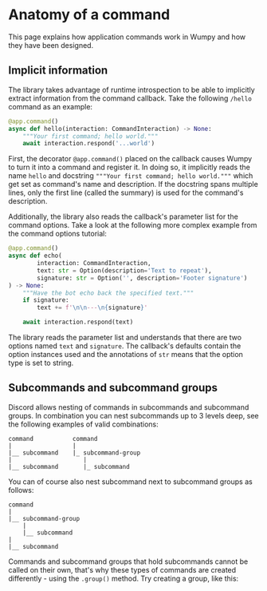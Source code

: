 # Anatomy of a command

This page explains how application commands work in Wumpy and how they have
been designed.

## Implicit information

The library takes advantage of runtime introspection to be able to implicitly
extract information from the command callback. Take the following `/hello`
command as an example:

```python
@app.command()
async def hello(interaction: CommandInteraction) -> None:
    """Your first command; hello world."""
    await interaction.respond('...world')
```

First, the decorator `@app.command()` placed on the callback causes Wumpy to
turn it into a command and register it. In doing so, it implicitly reads the
name `hello` and docstring `"""Your first command; hello world."""` which get
set as command's name and description. If the docstring spans multiple lines,
only the first line (called the summary) is used for the command's description.

Additionally, the library also reads the callback's parameter list for the
command options. Take a look at the following more complex example from the
command options tutorial:

```python
@app.command()
async def echo(
        interaction: CommandInteraction,
        text: str = Option(description='Text to repeat'),
        signature: str = Option('', description='Footer signature')
) -> None:
    """Have the bot echo back the specified text."""
    if signature:
        text += f'\n\n---\n{signature}'

    await interaction.respond(text)
```

The library reads the parameter list and understands that there are two options
named `text` and `signature`. The callback's defaults contain the option
instances used and the annotations of `str` means that the option type is set
to string.

## Subcommands and subcommand groups

Discord allows nesting of commands in subcommands and subcommand groups. In
combination you can nest subcommands up to 3 levels deep, see the following
examples of valid combinations:

```
command           command
|                 |
|__ subcommand    |_ subcommand-group
|                    |
|__ subcommand       |_ subcommand
```

You can of course also nest subcommand next to subcommand groups as follows:

```
command
|
|__ subcommand-group
    |
    |__ subcommand
|
|__ subcommand
```

Commands and subcommand groups that hold subcommands cannot be called on their
own, that's why these types of commands are created differently - using the
`.group()` method. Try creating a group, like this:
